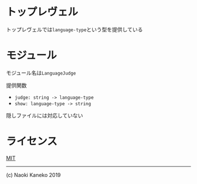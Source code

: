 
# トップレヴェル

トップレヴェルでは`language-type`という型を提供している

# モジュール

モジュール名は`LanguageJudge`

提供関数

  - `judge: string -> language-type`
  - `show: language-type -> string`

隠しファイルには対応していない


# ライセンス

[MIT](https://github.com/puripuri2100/SATySFi-language-judge/blob/master/LICENSE)


---

(c) Naoki Kaneko 2019
